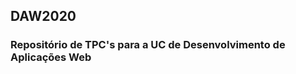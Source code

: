 <h2><b>DAW2020</b></h2>
<h3>Repositório de TPC's para a UC de Desenvolvimento de Aplicações Web</h3>
